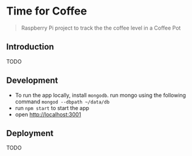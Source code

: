 # Time for Coffee

>Raspberry Pi project to track the the coffee level in a Coffee Pot

## Introduction

TODO

## Development

* To run the app locally, install `mongodb`. run mongo using the following command `mongod --dbpath ~/data/db`
* run `npm start` to start the app
* open [http://localhost:3001](http://localhost:3001)

## Deployment

TODO
